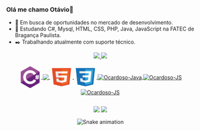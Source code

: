 ### Olá me chamo Otávio👋

- 🔭 Em busca de oportunidades no mercado de desenvolvimento.
- 🌱 Estudando C#, Mysql, HTML, CSS, PHP, Java, JavaScript na FATEC de Bragança Paulista.
- ✒️ Trabalhando atualmente com suporte técnico.


<div align="center">
<a href="https://github.com/otavio-cardoso">
<img height="160em" src="https://github-readme-stats.vercel.app/api?username=otavio-cardoso&theme=chartreuse-dark&show_icons=true&include_all_commits=true"/>
<img height="160em" src="https://github-readme-stats.vercel.app/api/top-langs/?username=otavio-cardoso&theme=chartreuse-dark&langs_count=7&layout=compact"/>
<div>
  
<div style="display:inline_block" align="center"><br>
<a href="https://github.com/otavio-cardoso">
<img align="center"alt-"Ocardoso-Csharp"height="50"width="60"src="https://raw.githubusercontent.com/devicons/devicon/master/icons/csharp/csharp-original.svg">
<img align="center"alt-"Ocardoso-Sql"height="50"width="60" src="https://cdn.jsdelivr.net/gh/devicons/devicon/icons/mysql/mysql-original.svg" />
<img align="center" alt="Ocardoso-HTML" height="50" width="60" src="https://raw.githubusercontent.com/devicons/devicon/master/icons/html5/html5-original.svg">
<img align="center" alt="Ocardoso-CSS" height="50" width="60" src="https://raw.githubusercontent.com/devicons/devicon/master/icons/css3/css3-original.svg">
<img align="center" alt="Ocardoso-Java" height="50" width="60" src="https://cdn.jsdelivr.net/gh/devicons/devicon/icons/java/java-original-wordmark.svg" />
<img align="center" alt="Ocardoso-JS" height="50" width="60" src="https://cdn.jsdelivr.net/gh/devicons/devicon/icons/javascript/javascript-plain.svg" />
<img align="center" alt="Ocardoso-JS" height="50" width="60" src="https://cdn.jsdelivr.net/gh/devicons/devicon/icons/php/php-plain.svg" />
<div>

  ##
  
<div>
<a href = "mailto:ocardoso057@gmail.com"><img src="https://img.shields.io/badge/-Gmail-%23333?style=for-the-badge&logo=gmail&logoColor=white" target="_blank"></a>
<a href="https://www.linkedin.com/in/ot%C3%A1vio-cardoso-41216520a" target="_blank"><img src="https://img.shields.io/badge/-LinkedIn-%230077B5?style=for-the-badge&logo=linkedin&logoColor=white" target="_blank"></a>
  
![Snake animation](https://github.com/otavio-cardoso/otavio-cardoso/blob/output/github-contribution-grid-snake.svg)
<div>
